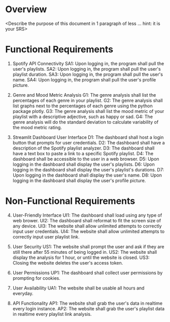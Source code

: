 # Overview
<Describe the purpose of this document in 1 paragraph of less ... hint: it is your SRS>

# Functional Requirements
1. Spotify API Connectivity
   SA1: Upon logging in, the program shall pull the user's playlists.
   SA2: Upon logging in, the program shall pull the user's playlist duration.
   SA3: Upon logging in, the program shall pull the user's name.
   SA4: Upon logging in, the program shall pull the user's profile picture.

2. Genre and Mood Metric Analysis
   G1: The genre analysis shall list the percentages of each genre in your playlist.
   G2: The genre analysis shall list graphs next to the percentages of each genre using the python package plotly.
   G3: The genre analysis shall list the mood metric of your playlist with a descriptive adjective, such as happy or sad.
   G4: The genre analysis will do the standard deviation to calculate variability of the mood metric rating.

3. Streamlit Dashboard User Interface
   D1: The dashboard shall host a login button that prompts for user credentials.
   D2: The dashboard shall have a description of the Spotify playlist analyzer.
   D3: The dashboard shall have a text box to paste a link to a specific Spotify playlist.
   D4: The dashboard shall be accessible to the user in a web browser.
   D5: Upon logging in the dashboard shall display the user's playlists.
   D6: Upon logging in the dashboard shall display the user's playlist's durations.
   D7: Upon logging in the dashboard shall display the user's name.
   D8: Upon logging in the dashboard shall display the user's profile picture.

# Non-Functional Requirements
4. User-Friendly Interface
   UI1: The dashboard shall load using any type of web brower. 
   UI2: The dashboard shall reformat to fit the screen size of any device.
   UI3: The website shall allow unlimited attempts to correctly input user credentials.
   UI4: The website shall allow unlimited attempts to correctly input user playlist link.

5. User Security
   US1: The website shall prompt the user and ask if they are still there after 55 minutes of being logged in. 
   US2: The website shall display the analysis for 1 hour, or until the website is closed.
   US3: Closing the website deletes the user's access token.
   
7. User Permissions
   UP1: The dashboard shall collect user permissions by prompting for cookies.

8. User Availability
   UA1: The website shall be usable all hours and everyday.

9. API Functionality
   AP1: The website shall grab the user's data in realtime every login instance.
   AP2: The website shall grab the user's playlist data in realtime every playlist link analysis.



   
   



    
   
